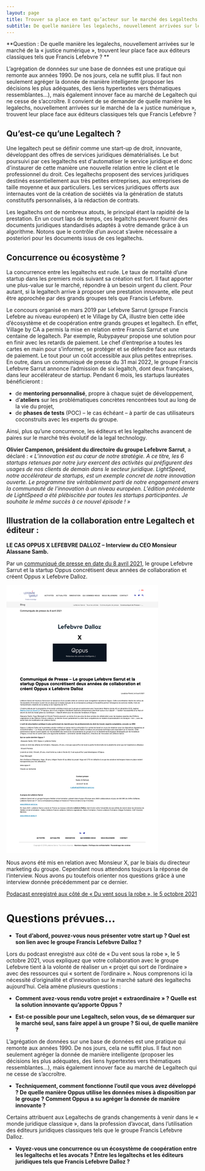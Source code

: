 ```yaml
---
layout: page
title: Trouver sa place en tant qu’acteur sur le marché des Legaltechs. 
subtitle: De quelle manière les legalechs, nouvellement arrivées sur le marché de la « justice numérique », trouvent leur place face aux éditeurs classiques tels que Francis Lefebvre ? 
---
```


**Question : De quelle manière les legalechs, nouvellement arrivées sur le marché de la « justice numérique », trouvent leur place face aux éditeurs classiques tels que Francis Lefebvre ? **

L’agrégation de données sur une base de données est une pratique qui remonte aux années 1990. De nos jours, cela ne suffit plus. Il faut non seulement agréger la donnée de manière intelligente (proposer les décisions les plus adéquates, des liens hypertextes vers thématiques ressemblantes…), mais également innover face au marché de Legaltech qui ne cesse de s’accroître. Il convient de se demander de quelle manière les legalechs, nouvellement arrivées sur le marché de la « justice numérique », trouvent leur place face aux éditeurs classiques tels que Francis Lefebvre ? 

## Qu’est-ce qu’une Legaltech ? 

Une legaltech peut se définir comme une start-up de droit, innovante, développant des offres de services juridiques dématérialisés. Le but poursuivi par ces legaltechs est d'automatiser le service juridique et donc d'instaurer de cette manière une nouvelle relation entre le client et le professionnel du droit. Ces legaltechs proposent des services juridiques destinés essentiellement aux très petites entreprises, aux entreprises de taille moyenne et aux particuliers. Les services juridiques offerts aux internautes vont de la création de sociétés via la génération de statuts constitutifs personnalisés, à la rédaction de contrats. 

Les legaltechs ont de nombreux atouts, le principal étant la rapidité de la prestation. En un court laps de temps, ces legaltchs peuvent fournir des documents juridiques standardisés adaptés à votre demande grâce à un algorithme.  Notons que le contrôle d’un avocat s’avère nécessaire a posteriori pour les documents issus de ces legaltechs.


## Concurrence ou écosystème ? 

La concurrence entre les legaltechs est rude. Le taux de mortalité d’une startup dans les premiers mois suivant sa création est fort. Il faut apporter une plus-value sur le marché, répondre à un besoin urgent du client. Pour autant, si la legaltech arrive à proposer une prestation innovante, elle peut être approchée par des grands groupes tels que Francis Lefebvre. 

Le concours organisé en mars 2019 par Lefebvre Sarrut (groupe Francis Lefebre au niveau européen) et le Village by CA, illustre bien cette idée d’écosystème et de coopération entre grands groupes et legaltech. En effet, Village by CA a permis la mise en relation entre Francis Sarrut et une centaine de legaltech. Par exemple, Rubypayeur propose une solution pour en finir avec les retards de paiement. Le chef d’entreprise a toutes les cartes en main pour s’informer, se protéger et se défendre face aux retards de paiement. Le tout pour un coût accessible aux plus petites entreprises.
En outre, dans un communiqué de presse du 31 mai 2022, le groupe Francis Lefebvre Sarrut annonce l’admission de six legaltch, dont deux françaises, dans leur accélérateur de startup. Pendant 6 mois, les startups lauréates bénéficieront :
* de **mentoring personnalisé**, propre à chaque sujet de développement,
* d’**ateliers** sur les problématiques concrètes rencontrées tout au long de la vie du projet,
* de **phases de tests** (POC) – le cas échéant – à partir de cas utilisateurs coconstruits avec les experts du groupe.
 
Ainsi, plus qu’une concurrence, les éditeurs et les legaltechs avancent de paires sur le marché très évolutif de la legal technology. 

**Olivier Campenon, président du directoire du groupe Lefebvre Sarrut**, a déclaré : *« L’innovation est au cœur de notre stratégie. A ce titre, les 6 startups retenues par notre jury exercent des activités qui préfigurent des usages de nos clients de demain dans le secteur juridique. LightSpeed, notre accélérateur de startups, est un exemple concret de notre innovation ouverte. Le programme tire véritablement parti de notre engagement envers la communauté de l’innovation à un niveau européen. L’édition précédente de LightSpeed a été plébiscitée par toutes les startups participantes. Je souhaite le même succès à ce nouvel épisode ! »*

## Illustration de la collaboration entre Legaltech et éditeur :
**LE CAS OPPUS X LEFEBVRE DALLOZ – Interview du CEO Monsieur Alassane Samb.** 

Par un [communiqué de presse en date du 8 avril 2021](https://www.lefebvre-sarrut.eu/2021/04/08/communique-de-presse-le-groupe-lefebvre-sarrut-et-la-startup-oppus-concretisent-deux-annees-de-collaboration-et-creent-oppus-x-lefebvre-dalloz/), le groupe Lefebvre Sarrut et la startup Oppus concrétisent deux années de collaboration et créent Oppus x Lefebvre Dalloz.


![communiqué](/images/communique.png)


Nous avons été mis en relation avec Monsieur X, par le biais du directeur marketing du groupe. Cependant nous attendons toujours la réponse de l’interview. Nous avons pu toutefois orienter nos questions grâce à une interview donnée précédemment par ce dernier. 

[Podacast enregistré aux côté de « Du vent sous la robe », le 5 octobre 2021](https://du-vent-sous-la-robe.com/episode/oppus-ou-comment-construire-un-projet-innovant-en-unissant-les-forces-dun-grand-groupe-et-dune-start-up-alassane-samb-camille-sztejnhorn-et-mathieu-bouillon/) 


# Questions prévues… 

* **Tout d’abord, pouvez-vous nous présenter votre start up ? Quel est son lien avec le groupe Francis Lefebvre Dalloz ?** 

Lors du podcast enregistré aux côté de « Du vent sous la robe », le 5 octobre 2021, vous expliquez que votre collaboration avec le groupe Lefebvre tient à la volonté de réaliser un « projet qui sort de l’ordinaire » avec des ressources qui « sortent de l’ordinaire ». Nous comprenons ici la nécessité d’originalité et d’innovation sur le marché saturé des legaltechs aujourd’hui. Cela amène plusieurs questions : 

*	**Comment avez-vous rendu votre projet « extraordinaire » ? Quelle est la solution innovante qu’apporte Oppus ?** 

*	**Est-ce possible pour une Legaltech, selon vous, de se démarquer sur le marché seul, sans faire appel à un groupe ? Si oui, de quelle manière ?** 

L’agrégation de données sur une base de données est une pratique qui remonte aux années 1990. De nos jours, cela ne suffit plus. Il faut non seulement agréger la donnée de manière intelligente (proposer les décisions les plus adéquates, des liens hypertextes vers thématiques ressemblantes…), mais également innover face au marché de Legaltech qui ne cesse de s’accroître. 

* **Techniquement, comment fonctionne l’outil que vous avez développé ? De quelle manière Oppus utilise les données mises à disposition par le groupe ? Comment Oppus a su agréger la donnée de manière innovante ?**

Certains attribuent aux Legaltechs de grands changements à venir dans le « monde juridique classique », dans la profession d’avocat, dans l’utilisation des éditeurs juridiques classiques tels que le groupe Francis Lefebvre Dalloz. 

*	**Voyez-vous une concurrence ou un écosystème de coopération entre les legaltechs et les avocats ? Entre les legaltechs et les éditeurs juridiques tels que Francis Lefebvre Dalloz ?** 




